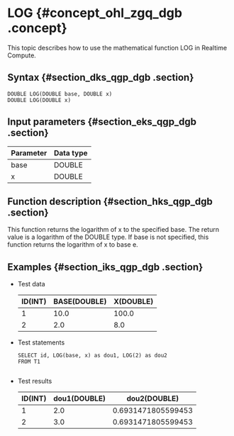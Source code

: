# LOG {#concept_ohl_zgq_dgb .concept}

This topic describes how to use the mathematical function LOG in Realtime Compute.

## Syntax {#section_dks_qgp_dgb .section}

```
DOUBLE LOG(DOUBLE base, DOUBLE x)
DOUBLE LOG(DOUBLE x)
```

## Input parameters {#section_eks_qgp_dgb .section}

|Parameter|Data type|
|---------|---------|
|base|DOUBLE|
|x|DOUBLE|

## Function description {#section_hks_qgp_dgb .section}

This function returns the logarithm of x to the specified base. The return value is a logarithm of the DOUBLE type. If base is not specified, this function returns the logarithm of x to base e.

## Examples {#section_iks_qgp_dgb .section}

-   Test data

    |ID\(INT\)|BASE\(DOUBLE\)|X\(DOUBLE\)|
    |---------|--------------|-----------|
    |1|10.0|100.0|
    |2|2.0|8.0|

-   Test statements

    ```
    SELECT id, LOG(base, x) as dou1, LOG(2) as dou2
    FROM T1
    					
    ```

-   Test results

    |ID\(INT\)|dou1\(DOUBLE\)|dou2\(DOUBLE\)|
    |---------|--------------|--------------|
    |1|2.0|0.6931471805599453|
    |2|3.0|0.6931471805599453|


